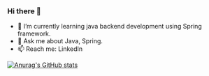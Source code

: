 ### Hi there 👋

- 🌱 I’m currently learning java backend development using Spring framework.
- 💬 Ask me about Java, Spring.
- 📫 Reach me: LinkedIn

[![Anurag's GitHub stats](https://github-readme-stats.vercel.app/api?username=Ahmed-Galal10&count_private=true&show_icons=true&theme=gruvbox)](https://github.com/anuraghazra/github-readme-stats)


<!--
**Ahmed-Galal10/Ahmed-Galal10** is a ✨ _special_ ✨ repository because its `README.md` (this file) appears on your GitHub profile.

Here are some ideas to get you started:

- 🔭 I’m currently working on ...
- 🌱 I’m currently learning ...
- 👯 I’m looking to collaborate on ...
- 🤔 I’m looking for help with ...
- 💬 Ask me about ...
- 📫 How to reach me: ...
- 😄 Pronouns: ...
- ⚡ Fun fact: ...
-->


